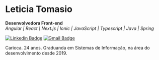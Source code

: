 # Leticia Tomasio
**Desenvolvedora Front-end**\
*Angular | React | Next.js | Ionic | JavaScript | Typescript | Java | Spring*

[![Linkedin Badge](https://img.shields.io/badge/-Leticia%20Tomasio-57aae8?style=flat-square&logo=Linkedin&logoColor=white&link=https://www.linkedin.com/in/leticiatomasio/)](https://www.linkedin.com/in/leticiatomasio/) 
[![Gmail Badge](https://img.shields.io/badge/-leticiatomasio@gmail.com-57aae8?style=flat-square&logo=Gmail&logoColor=white&link=mailto:leticiatomasio@gmail.com)](mailto:leticiatomasio@gmail.com)

Carioca. 24 anos. Graduanda em Sistemas de Informação, na área do desenvolvimento desde 2019. 
